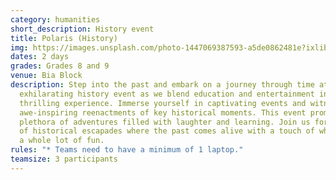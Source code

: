 ```yaml
---
category: humanities
short_description: History event
title: Polaris (History)
img: https://images.unsplash.com/photo-1447069387593-a5de0862481e?ixlib=rb-4.0.3&ixid=M3wxMjA3fDB8MHxzZWFyY2h8NHx8aGlzdG9yeXxlbnwwfHwwfHx8MA%3D%3D&auto=format&fit=crop&w=900&q=60
dates: 2 days
grades: Grades 8 and 9
venue: Bia Block
description: Step into the past and embark on a journey through time at our
  exhilarating history event as we blend education and entertainment into a
  thrilling experience. Immerse yourself in captivating events and witness
  awe-inspiring reenactments of key historical moments. This event promises a
  plethora of adventures filled with laughter and learning. Join us for two days
  of historical escapades where the past comes alive with a touch of whimsy and
  a whole lot of fun.
rules: "* Teams need to have a minimum of 1 laptop."
teamsize: 3 participants
---
```

